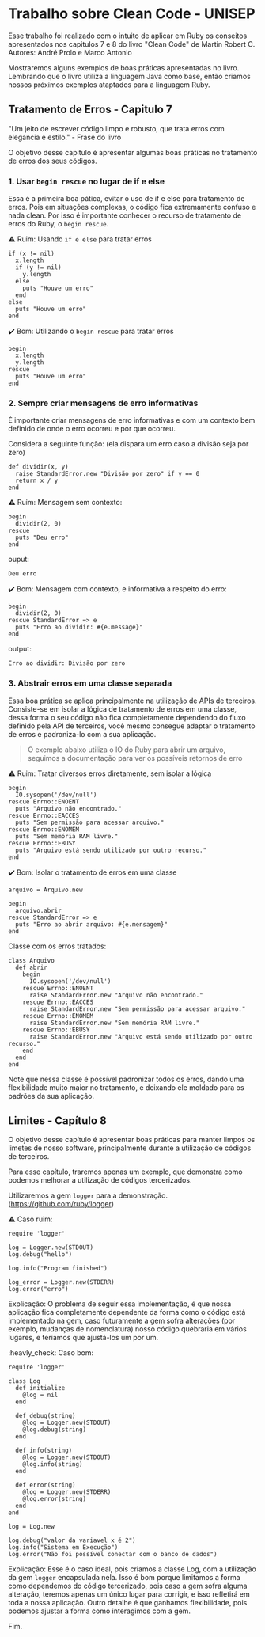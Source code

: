 # Trabalho sobre Clean Code - UNISEP
Esse trabalho foi realizado com o intuito de aplicar em Ruby os conseitos apresentados nos capitulos 7 e 8 do livro "Clean Code" de Martin
Robert C.
Autores: André Prolo e Marco Antonio

Mostraremos alguns exemplos de boas práticas apresentadas no livro. Lembrando que o livro utiliza a linguagem Java como base, então criamos nossos próximos exemplos ataptados para a linguagem Ruby.

## Tratamento de Erros - Capitulo 7

"Um jeito de escrever código limpo e robusto, que trata erros com elegancia e estilo." - Frase do livro

O objetivo desse capítulo é apresentar algumas boas práticas no tratamento de erros dos seus códigos.

### 1. Usar ```begin rescue``` no lugar de if e else

Essa é a primeira boa pática, evitar o uso de if e else para tratamento de erros. Pois em situações complexas, o código fica extremamente confuso e nada clean. Por isso é importante conhecer o recurso de tratamento de erros do Ruby, o ```begin rescue```.

:warning: Ruim: Usando ```if e else``` para tratar erros
```
if (x != nil)
  x.length
  if (y != nil)
    y.length
  else
    puts "Houve um erro"
  end
else
  puts "Houve um erro"
end
```

:heavy_check_mark: Bom: Utilizando o ```begin rescue``` para tratar erros

```
begin
  x.length
  y.length 
rescue
  puts "Houve um erro"
end
```

### 2. Sempre criar mensagens de erro informativas

É importante criar mensagens de erro informativas e com um contexto bem definido de onde o erro ocorreu e por que ocorreu.

Considera a seguinte função:
(ela dispara um erro caso a divisão seja por zero)
```
def dividir(x, y)
  raise StandardError.new "Divisão por zero" if y == 0
  return x / y
end
```

:warning: Ruim:
Mensagem sem contexto:

```
begin
  dividir(2, 0)
rescue
  puts "Deu erro"
end
```
ouput:
```
Deu erro
```

:heavy_check_mark: Bom:
Mensagem com contexto, e informativa a respeito do erro:

```
begin
  dividir(2, 0)
rescue StandardError => e
  puts "Erro ao dividir: #{e.message}"
end
```
output:
```
Erro ao dividir: Divisão por zero
```

### 3. Abstrair erros em uma classe separada

Essa boa prática se aplica principalmente na utilização de APIs de terceiros. Consiste-se em isolar a lógica de tratamento de erros em uma classe, dessa forma o seu código não fica completamente dependendo do fluxo definido pela API de terceiros, você mesmo consegue adaptar o tratamento de erros e padroniza-lo com a sua aplicação.

> O exemplo abaixo utiliza o IO do Ruby para abrir um arquivo, seguimos a documentação para ver os possíveis retornos de erro

:warning: Ruim: Tratar diversos erros diretamente, sem isolar a lógica

```
begin
  IO.sysopen('/dev/null')
rescue Errno::ENOENT
  puts "Arquivo não encontrado."
rescue Errno::EACCES
  puts "Sem permissão para acessar arquivo."
rescue Errno::ENOMEM
  puts "Sem memória RAM livre."
rescue Errno::EBUSY
  puts "Arquivo está sendo utilizado por outro recurso."
end
```

:heavy_check_mark: Bom: Isolar o tratamento de erros em uma classe

```
arquivo = Arquivo.new

begin
  arquivo.abrir
rescue StandardError => e
  puts "Erro ao abrir arquivo: #{e.mensagem}"
end
```

Classe com os erros tratados:
```
class Arquivo
  def abrir
    begin
      IO.sysopen('/dev/null')
    rescue Errno::ENOENT
      raise StandardError.new "Arquivo não encontrado."
    rescue Errno::EACCES
      raise StandardError.new "Sem permissão para acessar arquivo."
    rescue Errno::ENOMEM
      raise StandardError.new "Sem memória RAM livre."
    rescue Errno::EBUSY
      raise StandardError.new "Arquivo está sendo utilizado por outro recurso."
    end
  end
end
```
Note que nessa classe é possível padronizar todos os erros, dando uma flexibilidade muito maior no tratamento, e deixando ele moldado para os padrões da sua aplicação.


## Limites - Capítulo 8
O objetivo desse capítulo é apresentar boas práticas para manter limpos os limetes de nosso software, principalmente durante a utilização de códigos de terceiros.

Para esse capítulo, traremos apenas um exemplo, que demonstra como podemos melhorar a utilização de códigos tercerizados.

Utilizaremos a gem ```logger``` para a demonstração. (https://github.com/ruby/logger)

:warning: Caso ruim:
```
require 'logger'

log = Logger.new(STDOUT)
log.debug("hello")

log.info("Program finished")

log_error = Logger.new(STDERR)
log.error("erro")
```
Explicação: O problema de seguir essa implementação, é que nossa aplicação fica completamente dependente da forma como o código está implementado na gem, caso futuramente a gem sofra alterações (por exemplo, mudanças de nomenclatura) nosso código quebraria em vários lugares, e teriamos que ajustá-los um por um.

:heavly_check: Caso bom:
```
require 'logger'

class Log
  def initialize
    @log = nil
  end

  def debug(string)
    @log = Logger.new(STDOUT)
    @log.debug(string)
  end

  def info(string)
    @log = Logger.new(STDOUT)
    @log.info(string)
  end

  def error(string)
    @log = Logger.new(STDERR)
    @log.error(string)
  end
end

log = Log.new

log.debug("valor da variavel x é 2")
log.info("Sistema em Execução")
log.error("Não foi possível conectar com o banco de dados")
```
Explicação: Esse é o caso ideal, pois criamos a classe Log, com a utilização da gem ```logger``` encapsulada nela. Isso é bom porque limitamos a forma como dependemos do código tercerizado, pois caso a gem sofra alguma alteração, teremos apenas um único lugar para corrigir, e isso refletirá em toda a nossa aplicação. Outro detalhe é que ganhamos flexibilidade, pois podemos ajustar a forma como interagimos com a gem.

Fim.
